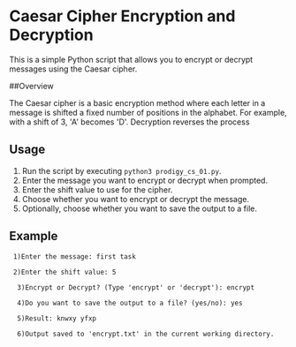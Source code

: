 # Caesar Cipher Encryption and Decryption

This is a simple Python script that allows you to encrypt or decrypt messages using the Caesar cipher.

##Overview

The Caesar cipher is a basic encryption method where each letter in a message is shifted a fixed number of positions in the alphabet. For example, with a shift of 3, 'A' becomes 'D'. Decryption reverses the process


## Usage

1. Run the script by executing `python3 prodigy_cs_01.py`.
2. Enter the message you want to encrypt or decrypt when prompted.
3. Enter the shift value to use for the cipher.
4. Choose whether you want to encrypt or decrypt the message.
5. Optionally, choose whether you want to save the output to a file.

## Example

     1)Enter the message: first task

     2)Enter the shift value: 5

      3)Encrypt or Decrypt? (Type 'encrypt' or 'decrypt'): encrypt

      4)Do you want to save the output to a file? (yes/no): yes

      5)Result: knwxy yfxp

      6)Output saved to 'encrypt.txt' in the current working directory.


